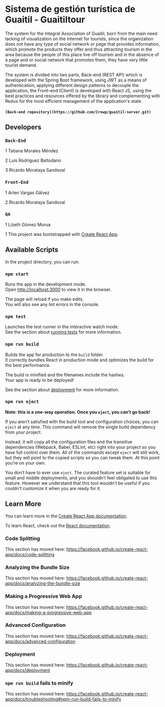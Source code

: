 # Sistema de gestión turística de Guaitil - Guaitiltour

The system for the Integral Association of Guaitil, born from the main need lacking of visualization on the internet for tourists, since the organization does not have any type of social network or page that provides information, which promote the products they offer and thus attracting tourism in the area because the people of this place live off tourism and in the absence of a page and or social network that promotes them, they have very little tourist demand.

The system is divided into two parts, Back-end (REST API) which is developed with the Spring Boot framework, using JWT as a means of authentication, applying different design patterns to decouple the application, the Front-end (Client) is developed with React JS, using the best practices and resources offered by the library and complementing with Redux for the most efficient management of the application's state.

#### ` [Back-end repository](https://github.com/Crowp/guaitil-server.git) `

## Developers

### `Back-End`
1
Tatiana Morales Méndez

2
Luis Rodríguez Baltodano

3
Ricardo Morataya Sandoval


### `Front-End`
1
Arlen Vargas Gálvez

2
Ricardo Morataya Sandoval


### `QA`

1
Lizeth Gómez Morua

1
This project was bootstrapped with [Create React App](https://github.com/facebook/create-react-app).

## Available Scripts

In the project directory, you can run:

### `npm start`

Runs the app in the development mode.<br>
Open [http://localhost:3000](http://localhost:3000) to view it in the browser.

The page will reload if you make edits.<br>
You will also see any lint errors in the console.

### `npm test`

Launches the test runner in the interactive watch mode.<br>
See the section about [running tests](https://facebook.github.io/create-react-app/docs/running-tests) for more information.

### `npm run build`

Builds the app for production to the `build` folder.<br>
It correctly bundles React in production mode and optimizes the build for the best performance.

The build is minified and the filenames include the hashes.<br>
Your app is ready to be deployed!

See the section about [deployment](https://facebook.github.io/create-react-app/docs/deployment) for more information.

### `npm run eject`

**Note: this is a one-way operation. Once you `eject`, you can’t go back!**

If you aren’t satisfied with the build tool and configuration choices, you can `eject` at any time. This command will remove the single build dependency from your project.

Instead, it will copy all the configuration files and the transitive dependencies (Webpack, Babel, ESLint, etc) right into your project so you have full control over them. All of the commands except `eject` will still work, but they will point to the copied scripts so you can tweak them. At this point you’re on your own.

You don’t have to ever use `eject`. The curated feature set is suitable for small and middle deployments, and you shouldn’t feel obligated to use this feature. However we understand that this tool wouldn’t be useful if you couldn’t customize it when you are ready for it.

## Learn More

You can learn more in the [Create React App documentation](https://facebook.github.io/create-react-app/docs/getting-started).

To learn React, check out the [React documentation](https://reactjs.org/).

### Code Splitting

This section has moved here: https://facebook.github.io/create-react-app/docs/code-splitting

### Analyzing the Bundle Size

This section has moved here: https://facebook.github.io/create-react-app/docs/analyzing-the-bundle-size

### Making a Progressive Web App

This section has moved here: https://facebook.github.io/create-react-app/docs/making-a-progressive-web-app

### Advanced Configuration

This section has moved here: https://facebook.github.io/create-react-app/docs/advanced-configuration

### Deployment

This section has moved here: https://facebook.github.io/create-react-app/docs/deployment

### `npm run build` fails to minify

This section has moved here: https://facebook.github.io/create-react-app/docs/troubleshooting#npm-run-build-fails-to-minify
